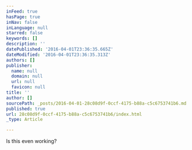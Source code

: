 ```yaml
---
inFeed: true
hasPage: true
inNav: false
inLanguage: null
starred: false
keywords: []
description: ''
datePublished: '2016-04-01T23:36:35.665Z'
dateModified: '2016-04-01T23:36:35.313Z'
authors: []
publisher:
  name: null
  domain: null
  url: null
  favicon: null
title: ''
author: []
sourcePath: _posts/2016-04-01-28c08d9f-0ccf-4175-b88a-c5c6753741b6.md
published: true
url: 28c08d9f-0ccf-4175-b88a-c5c6753741b6/index.html
_type: Article

---
```

Is this even working?